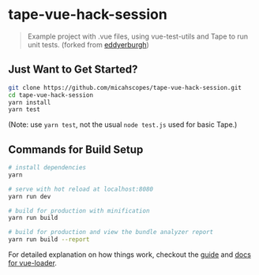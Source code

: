 # tape-vue-hack-session

> Example project with .vue files, using vue-test-utils and Tape to run unit tests. (forked from [eddyerburgh](https://github.com/eddyerburgh/tape-vue-example))

## Just Want to Get Started?

``` bash
git clone https://github.com/micahscopes/tape-vue-hack-session.git
cd tape-vue-hack-session
yarn install
yarn test
```

(Note: use `yarn test`, not the usual `node test.js` used for basic Tape.)

## Commands for Build Setup

``` bash
# install dependencies
yarn

# serve with hot reload at localhost:8080
yarn run dev

# build for production with minification
yarn run build

# build for production and view the bundle analyzer report
yarn run build --report
```

For detailed explanation on how things work, checkout the [guide](http://vuejs-templates.github.io/webpack/) and [docs for vue-loader](http://vuejs.github.io/vue-loader).

